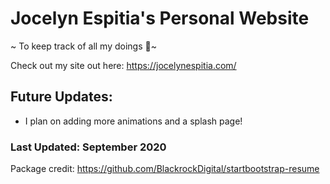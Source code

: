 # Jocelyn Espitia's Personal Website

~ To keep track of all my doings 💖~


Check out my site out here: https://jocelynespitia.com/

## Future Updates:
* I plan on adding more animations and a splash page!


### Last Updated: September 2020
Package credit: https://github.com/BlackrockDigital/startbootstrap-resume

